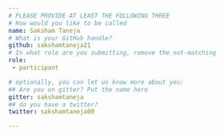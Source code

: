 ```yaml
---
# PLEASE PROVIDE AT LEAST THE FOLLOWING THREE
# How would you like to be called
name: Saksham Taneja 
# What is your GitHub handle?
github: sakshamtaneja21
# In what role are you submitting, remove the not-matching
role:
 - participant

# optionally, you can let us know more about you:
## Are you on gitter? Put the name here
gitter: sakshamtaneja
## do you have a twitter?
twitter: sakshamtaneja00

---
```

